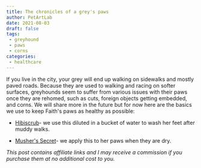 ```yaml
---
title: The chronicles of a grey's paws
author: PetArtLab
date: 2021-08-03
draft: false
tags:
 - greyhound
 - paws
 - corns
categories:
 - healthcare
---
```


If you live in the city, your grey will end up walking on sidewalks and mostly paved roads. Because they are used to walking and racing on softer surfaces, greyhounds seem to suffer from various issues with their paws once they are rehomed, such as cuts, foreign objects getting embedded, and corns. We will share more in the future but for now here are the basics we use to keep Faith's paws as healthy as possible:

* [Hibiscrub](https://www.amazon.co.uk/dp/B001AV4C20/ref=sns_myd_detail_page)- we use this diluted in a bucket of water to wash her feet after muddy walks. 

* [Musher's Secret](https://www.amazon.co.uk/Mushers-Secret-Protection-60-Gram/dp/B0002IJQDC/ref=sr_1_2?dchild=1&keywords=musher%27s&qid=1629299437&s=pet-supplies&sr=1-2)- we apply this to her paws when they are dry.

_This post contains affiliate links and I may receive a commission if you purchase them at no additional cost to you._